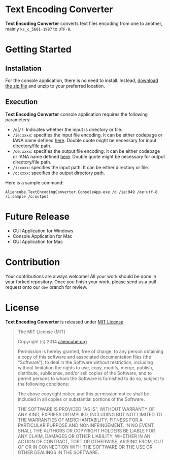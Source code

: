 # Text Encoding Converter #

**Text Encoding Converter** converts text files encoding from one to another, mainly `ks_c_5601-1987` to `UTF-8`.


# Getting Started #

## Installation ##

For the console application, there is no need to install. Instead, [download the zip file](http://github.aliencube.org/Text-Encoding-Converter/downloads/TextEncodingConverter-1.0.0.0.zip) and unzip to your preferred location.


## Execution ##

**Text Encoding Converter** console application requires the following parameters:

* `/d`|`/f`: Indicates whether the input is directory or file.
* `/ie:xxxx`: specifies the input file encoding. It can be either codepage or IANA name defined [here](http://msdn.microsoft.com/en-us/library/System.Text.Encoding(v=vs.110).aspx). Double quote might be necessary for input directory/file path.
* `/oe:xxxx`: specifies the output file encoding. It can be either codepage or IANA name defined [here](http://msdn.microsoft.com/en-us/library/System.Text.Encoding(v=vs.110).aspx). Double quote might be necessary for output directory/file path.
* `/i:xxxx`: specifies the input path. It can be either directory or file.
* `/o:xxxx`: specifies the output directory path.

Here is a sample command:

```
Aliencube.TextEncodingConverter.ConsoleApp.exe /d /ie:949 /oe:utf-8 /i:sample /o:output
```


# Future Release #

* GUI Application for Windows
* Console Application for Mac
* GUI Application for Mac


# Contribution #

Your contributions are always welcome! All your work should be done in your forked repository. Once you finish your work, please send us a pull request onto our `dev` branch for review.


# License #

**Text Encoding Converter** is released under [MIT License](http://opensource.org/licenses/MIT)

> The MIT License (MIT)
>
> Copyright (c) 2014 [aliencube.org](http://aliencube.org)
> 
> Permission is hereby granted, free of charge, to any person obtaining a copy of this software and associated documentation files (the "Software"), to deal in the Software without restriction, including without limitation the rights to use, copy, modify, merge, publish, distribute, sublicense, and/or sell copies of the Software, and to permit persons to whom the Software is furnished to do so, subject to the following conditions:
> 
> The above copyright notice and this permission notice shall be included in all copies or substantial portions of the Software.
> 
> THE SOFTWARE IS PROVIDED "AS IS", WITHOUT WARRANTY OF ANY KIND, EXPRESS OR IMPLIED, INCLUDING BUT NOT LIMITED TO THE WARRANTIES OF MERCHANTABILITY, FITNESS FOR A PARTICULAR PURPOSE AND NONINFRINGEMENT. IN NO EVENT SHALL THE AUTHORS OR COPYRIGHT HOLDERS BE LIABLE FOR ANY CLAIM, DAMAGES OR OTHER LIABILITY, WHETHER IN AN ACTION OF CONTRACT, TORT OR OTHERWISE, ARISING FROM, OUT OF OR IN CONNECTION WITH THE SOFTWARE OR THE USE OR OTHER DEALINGS IN THE SOFTWARE.
> 
